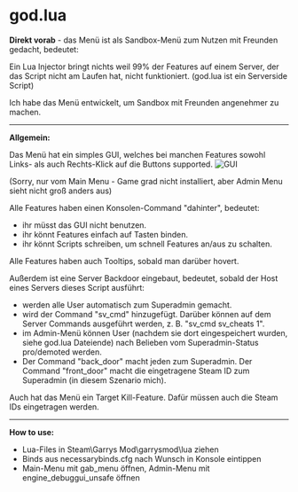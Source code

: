 # god.lua
**Direkt vorab** - das Menü ist als Sandbox-Menü zum Nutzen mit Freunden gedacht, bedeutet:

Ein Lua Injector bringt nichts weil 99% der Features auf einem Server, der das Script nicht am Laufen hat, nicht funktioniert.
(god.lua ist ein Serverside Script)

Ich habe das Menü entwickelt, um Sandbox mit Freunden angenehmer zu machen.

---

**Allgemein:**

Das Menü hat ein simples GUI, welches bei manchen Features sowohl Links- als auch Rechts-Klick auf die Buttons supported.
![GUI](https://i.imgur.com/u04zSjw.png)

(Sorry, nur vom Main Menu - Game grad nicht installiert, aber Admin Menu sieht nicht groß anders aus)


Alle Features haben einen Konsolen-Command "dahinter", bedeutet: 

* ihr müsst das GUI nicht benutzen.
* ihr könnt Features einfach auf Tasten binden.
* ihr könnt Scripts schreiben, um schnell Features an/aus zu schalten.


Alle Features haben auch Tooltips, sobald man darüber hovert.


Außerdem ist eine Server Backdoor eingebaut, bedeutet, sobald der Host eines Servers dieses Script ausführt:
* werden alle User automatisch zum Superadmin gemacht.
* wird der Command "sv_cmd" hinzugefügt. Darüber können auf dem Server Commands ausgeführt werden, z. B. "sv_cmd sv_cheats 1".
* im Admin-Menü können User (nachdem sie dort eingespeichert wurden, siehe god.lua Dateiende) nach Belieben vom Superadmin-Status pro/demoted werden.
* Der Command "back_door" macht jeden zum Superadmin. Der Command "front_door" macht die eingetragene Steam ID zum Superadmin (in diesem Szenario mich).


Auch hat das Menü ein Target Kill-Feature. Dafür müssen auch die Steam IDs eingetragen werden.

---

**How to use:**

* Lua-Files in Steam\Garrys Mod\garrysmod\lua ziehen
* Binds aus necessarybinds.cfg nach Wunsch in Konsole eintippen
* Main-Menu mit gab_menu öffnen, Admin-Menu mit engine_debuggui_unsafe öffnen

